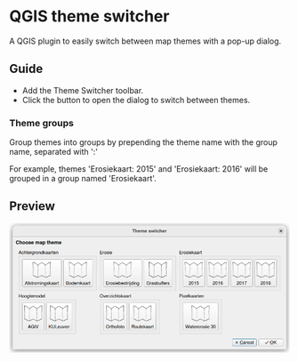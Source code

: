 # QGIS theme switcher

A QGIS plugin to easily switch between map themes with a pop-up dialog.

## Guide

- Add the Theme Switcher toolbar.
- Click the button to open the dialog to switch between themes.

### Theme groups

Group themes into groups by prepending the theme name with the group name, separated with ':'

For example, themes 'Erosiekaart: 2015' and 'Erosiekaart: 2016' will be grouped in a group named 'Erosiekaart'.

## Preview

![Preview of theme switcher in QGIS](theme_switch_dialog.png "Preview of theme switcher in QGIS")